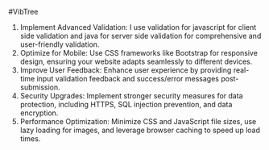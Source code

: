 #VibTree
1. Implement Advanced Validation: I use validation for javascript for client side validation and java for server side validation for comprehensive and user-friendly validation.
2. Optimize for Mobile: Use CSS frameworks like Bootstrap for responsive design, ensuring your website adapts seamlessly to different devices.
3. Improve User Feedback: Enhance user experience by providing real-time input validation feedback and success/error messages post-submission.
4. Security Upgrades: Implement stronger security measures for data protection, including HTTPS, SQL injection prevention, and data encryption.
5. Performance Optimization: Minimize CSS and JavaScript file sizes, use lazy loading for images, and leverage browser caching to speed up load times.
